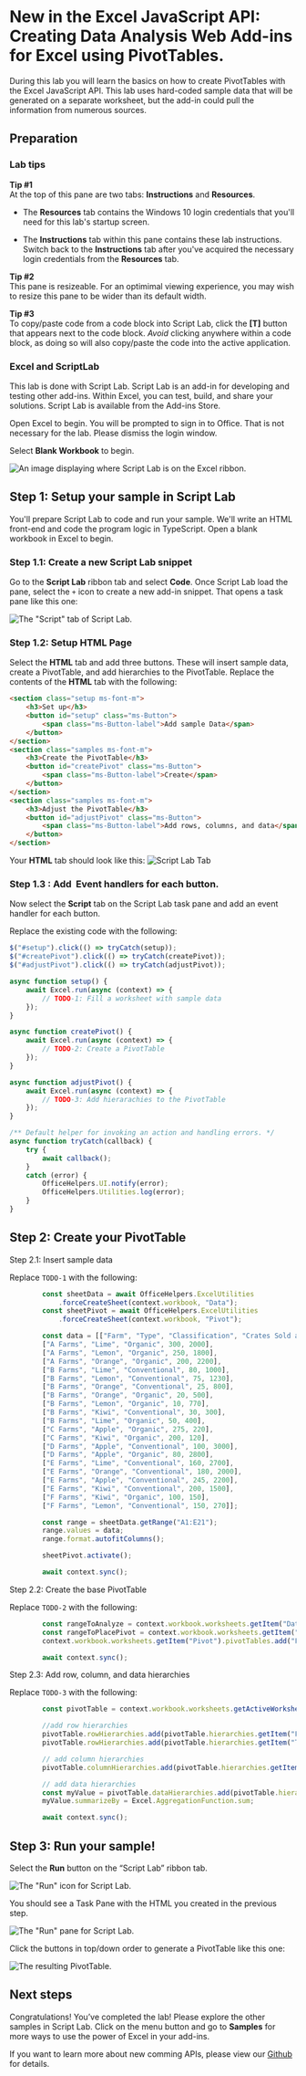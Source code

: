 # New in the Excel JavaScript API: Creating Data Analysis Web Add-ins for Excel using PivotTables.

During this lab you will learn the basics on how to create PivotTables with the Excel JavaScript API. This lab uses hard-coded sample data that will be generated on a separate worksheet, but the add-in could pull the information from numerous sources.

## Preparation

### Lab tips

**Tip #1**  
At the top of this pane are two tabs: **Instructions** and **Resources**. 

- The **Resources** tab contains the Windows 10 login credentials that you'll need for this lab's startup screen.

- The **Instructions** tab within this pane contains these lab instructions. Switch back to the **Instructions** tab after you've acquired the necessary login credentials from the **Resources** tab.

**Tip #2**  
This pane is resizeable. For an optimimal viewing experience, you may wish to resize this pane to be wider than its default width.

**Tip #3**  
To copy/paste code from a code block into Script Lab, click the **[T]** button that appears next to the code block. *Avoid* clicking anywhere within a code block, as doing so will also copy/paste the code into the active application.

### Excel and ScriptLab

This lab is done with Script Lab. Script Lab is an add-in for developing and testing other add-ins. Within Excel, you can test, build, and share your solutions. Script Lab is available from the Add-ins Store.

Open Excel to begin. You will be prompted to sign in to Office. That is not necessary for the lab. Please dismiss the login window.

Select **Blank Workbook** to begin. 

![An image displaying where Script Lab is on the Excel ribbon.](images/image1.png)

## Step 1: Setup your sample in Script Lab

You'll prepare Script Lab to code and run your sample. We'll write an HTML front-end and code the program logic in TypeScript. Open a blank workbook in Excel to begin.

### Step 1.1: Create a new Script Lab snippet

Go to the **Script Lab** ribbon tab and select **Code**. Once Script Lab load the pane, select the `+` icon to create a new add-in snippet. That opens a task pane like this one:

![The "Script" tab of Script Lab.](images/image2.png)

### Step 1.2: Setup HTML Page

Select the **HTML** tab and add three buttons. These will insert sample data, create a PivotTable, and add hierarchies to the PivotTable. Replace the contents of the **HTML** tab with the following:

```html
<section class="setup ms-font-m">
    <h3>Set up</h3>
    <button id="setup" class="ms-Button">
        <span class="ms-Button-label">Add sample Data</span>
    </button>
</section>
<section class="samples ms-font-m">
    <h3>Create the PivotTable</h3>
    <button id="createPivot" class="ms-Button">
        <span class="ms-Button-label">Create</span>
    </button>
</section>
<section class="samples ms-font-m">
    <h3>Adjust the PivotTable</h3>
    <button id="adjustPivot" class="ms-Button">
        <span class="ms-Button-label">Add rows, columns, and data</span>
    </button>
</section>
```

Your **HTML** tab should look like this:
![Script Lab Tab](images/image3.png)

### Step 1.3 : Add  Event handlers for each button.

Now select the **Script** tab on the Script Lab task pane and add an event handler for each button.

Replace the existing code with the following:

```typescript
$("#setup").click(() => tryCatch(setup));
$("#createPivot").click(() => tryCatch(createPivot));
$("#adjustPivot").click(() => tryCatch(adjustPivot));

async function setup() {
    await Excel.run(async (context) => {
        // TODO-1: Fill a worksheet with sample data
    });
}

async function createPivot() {
    await Excel.run(async (context) => {
        // TODO-2: Create a PivotTable
    });
}

async function adjustPivot() {
    await Excel.run(async (context) => {
        // TODO-3: Add hierarachies to the PivotTable
    });
}

/** Default helper for invoking an action and handling errors. */
async function tryCatch(callback) {
    try {
        await callback();
    }
    catch (error) {
        OfficeHelpers.UI.notify(error);
        OfficeHelpers.Utilities.log(error);
    }
}
```
## Step 2: Create your PivotTable 

Step 2.1: Insert sample data

Replace `TODO-1` with the following:

```typescript
        const sheetData = await OfficeHelpers.ExcelUtilities
            .forceCreateSheet(context.workbook, "Data");
        const sheetPivot = await OfficeHelpers.ExcelUtilities
            .forceCreateSheet(context.workbook, "Pivot");

        const data = [["Farm", "Type", "Classification", "Crates Sold at Farm", "Crates Sold Wholesale"],
        ["A Farms", "Lime", "Organic", 300, 2000],
        ["A Farms", "Lemon", "Organic", 250, 1800],
        ["A Farms", "Orange", "Organic", 200, 2200],
        ["B Farms", "Lime", "Conventional", 80, 1000],
        ["B Farms", "Lemon", "Conventional", 75, 1230],
        ["B Farms", "Orange", "Conventional", 25, 800],
        ["B Farms", "Orange", "Organic", 20, 500],
        ["B Farms", "Lemon", "Organic", 10, 770],
        ["B Farms", "Kiwi", "Conventional", 30, 300],
        ["B Farms", "Lime", "Organic", 50, 400],
        ["C Farms", "Apple", "Organic", 275, 220],
        ["C Farms", "Kiwi", "Organic", 200, 120],
        ["D Farms", "Apple", "Conventional", 100, 3000],
        ["D Farms", "Apple", "Organic", 80, 2800],
        ["E Farms", "Lime", "Conventional", 160, 2700],
        ["E Farms", "Orange", "Conventional", 180, 2000],
        ["E Farms", "Apple", "Conventional", 245, 2200],
        ["E Farms", "Kiwi", "Conventional", 200, 1500],
        ["F Farms", "Kiwi", "Organic", 100, 150],
        ["F Farms", "Lemon", "Conventional", 150, 270]];

        const range = sheetData.getRange("A1:E21");
        range.values = data;
        range.format.autofitColumns();

        sheetPivot.activate();

        await context.sync();
```

Step 2.2: Create the base PivotTable

Replace `TODO-2` with the following:

```typescript
        const rangeToAnalyze = context.workbook.worksheets.getItem("Data").getRange("A1:E21");
        const rangeToPlacePivot = context.workbook.worksheets.getItem("Pivot").getRange("A2");
        context.workbook.worksheets.getItem("Pivot").pivotTables.add("Farm Sales", rangeToAnalyze, rangeToPlacePivot);

        await context.sync();
```

Step 2.3: Add row, column, and data hierarchies

Replace `TODO-3` with the following:

```typescript
		const pivotTable = context.workbook.worksheets.getActiveWorksheet().pivotTables.getItem("Farm Sales");

		//add row hierarchies
		pivotTable.rowHierarchies.add(pivotTable.hierarchies.getItem("Farm"));
		pivotTable.rowHierarchies.add(pivotTable.hierarchies.getItem("Type"));

		// add column hierarchies
		pivotTable.columnHierarchies.add(pivotTable.hierarchies.getItem("Classification"));

		// add data hierarchies
		const myValue = pivotTable.dataHierarchies.add(pivotTable.hierarchies.getItem("Crates Sold at Farm"));
		myValue.summarizeBy = Excel.AggregationFunction.sum;

		await context.sync();
```

## Step 3: Run your sample!

Select the **Run** button on the “Script Lab” ribbon tab.

![The "Run" icon for Script Lab.](images/image4.png)

You should see a Task Pane with the HTML you created in the previous step.

![The "Run" pane for Script Lab.](images/image5.png)

Click the buttons in top/down order to generate a PivotTable like this one:

![The resulting PivotTable.](images/image6.png)

## Next steps
Congratulations! You’ve completed the lab! Please explore the other samples in Script Lab. Click on the menu button and go to **Samples** for more ways to use the power of Excel in your add-ins.

If you want to learn more about new comming APIs, please view our [Github](https://github.com/OfficeDev/office-js-docs/tree/ExcelJs_OpenSpec) for details.
